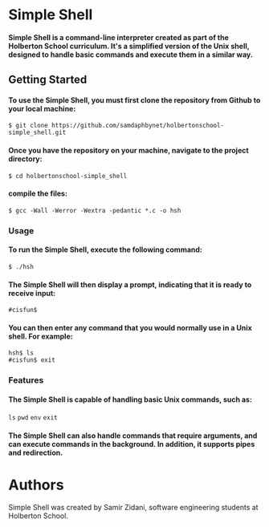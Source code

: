 # Simple Shell

#### Simple Shell is a command-line interpreter created as part of the Holberton School curriculum. It's a simplified version of the Unix shell, designed to handle basic commands and execute them in a similar way.

## Getting Started 

#### To use the Simple Shell, you must first clone the repository from Github to your local machine:

```
$ git clone https://github.com/samdaphbynet/holbertonschool-simple_shell.git
```
#### Once you have the repository on your machine, navigate to the project directory:
```
$ cd holbertonschool-simple_shell
```
#### compile the files:
```
$ gcc -Wall -Werror -Wextra -pedantic *.c -o hsh
```
### Usage

#### To run the Simple Shell, execute the following command:
```
$ ./hsh
```
#### The Simple Shell will then display a prompt, indicating that it is ready to receive input:
```
#cisfun$ 
```
#### You can then enter any command that you would normally use in a Unix shell. For example:
```
hsh$ ls
#cisfun$ exit
```
### Features
#### The Simple Shell is capable of handling basic Unix commands, such as:

`ls`
`pwd`
`env`
`exit`
#### The Simple Shell can also handle commands that require arguments, and can execute commands in the background. In addition, it supports pipes and redirection.

# Authors
Simple Shell was created by Samir Zidani, software engineering students at Holberton School.
